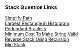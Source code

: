 ### Stack Question Links

[Simplify Path](https://leetcode.com/problems/simplify-path/)<br>
[Largest Rectangle in Histogram](https://leetcode.com/problems/largest-rectangle-in-histogram/description/)<br>
[ Redundant Brackets](https://www.codingninjas.com/studio/problems/redundant-brackets_975473)<br>
[Minimum Cost To Make String Valid](https://www.codingninjas.com/studio/problems/minimum-cost-to-make-string-valid_1115770)<br>
[Reverse Stack Using Recursion](https://www.codingninjas.com/studio/problems/reverse-stack-using-recursion_631875)<br>
[Min Stack](https://leetcode.com/problems/min-stack/description/)<br>
